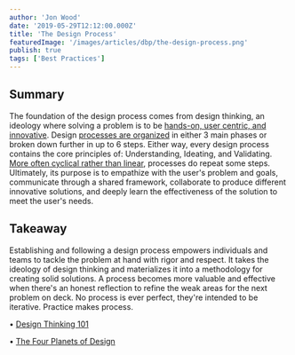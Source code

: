 ```yaml
---
author: 'Jon Wood'
date: '2019-05-29T12:12:00.000Z'
title: 'The Design Process'
featuredImage: '/images/articles/dbp/the-design-process.png'
publish: true
tags: ['Best Practices']
---
```


## Summary

The foundation of the design process comes from design thinking, an ideology where solving a problem is to be [hands-on, user centric, and innovative](https://www.nngroup.com/articles/design-thinking/). Design [processes are organized](https://media.nngroup.com/media/editor/2016/07/29/designthinking_illustration_final-01-01.png) in either 3 main phases or broken down further in up to 6 steps. Either way, every design process contains the core principles of: Understanding, Ideating, and Validating. [More often cyclical rather than linear](https://media.nngroup.com/media/editor/2016/07/25/designthinking_illustration_final2-02.png), processes do repeat some steps. Ultimately, its purpose is to empathize with the user's problem and goals, communicate through a shared framework, collaborate to produce different innovative solutions, and deeply learn the effectiveness of the solution to meet the user's needs.

## Takeaway

Establishing and following a design process empowers individuals and teams to tackle the problem at hand with rigor and respect. It takes the ideology of design thinking and materializes it into a methodology for creating solid solutions. A process becomes more valuable and effective when there's an honest reflection to refine the weak areas for the next problem on deck. No process is ever perfect, they're intended to be iterative. Practice makes process.

• [Design Thinking 101](https://www.nngroup.com/articles/design-thinking/)

• [The Four Planets of Design](https://automattic.design/2019/03/03/the-four-planets-of-design/)
